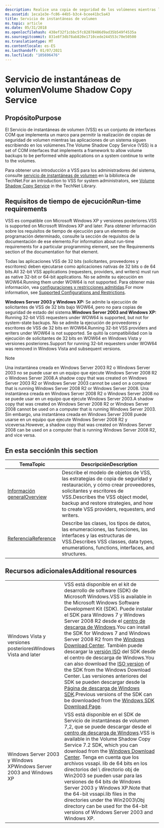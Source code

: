 ```yaml
---
description: Realice una copia de seguridad de los volúmenes mientras las aplicaciones de un sistema siguen escribiendo en los volúmenes. Minimice el tiempo de inactividad de la aplicación mediante la creación rápida de una instantánea (instantánea) de un volumen que duplique todos los datos. Realice una copia de seguridad multivolumen.
ms.assetid: 1eca1e3e-fc86-44b5-b3c4-bcee41bc5a43
title: Servicio de instantáneas de volumen
ms.topic: article
ms.date: 05/31/2018
ms.openlocfilehash: 438ef32f1cbbc5fc82878486d9ad35b549f4535a
ms.sourcegitcommit: 831e8f3db78ab820e1710cede244553c70e50500
ms.translationtype: MT
ms.contentlocale: es-ES
ms.lasthandoff: 01/07/2021
ms.locfileid: "105696476"
---
```

# <a name="volume-shadow-copy-service"></a><span data-ttu-id="e80bf-105">Servicio de instantáneas de volumen</span><span class="sxs-lookup"><span data-stu-id="e80bf-105">Volume Shadow Copy Service</span></span>

## <a name="purpose"></a><span data-ttu-id="e80bf-106">Propósito</span><span class="sxs-lookup"><span data-stu-id="e80bf-106">Purpose</span></span>

<span data-ttu-id="e80bf-107">El Servicio de instantáneas de volumen (VSS) es un conjunto de interfaces COM que implementa un marco para permitir la realización de copias de seguridad de volumen mientras las aplicaciones de un sistema siguen escribiendo en los volúmenes.</span><span class="sxs-lookup"><span data-stu-id="e80bf-107">The Volume Shadow Copy Service (VSS) is a set of COM interfaces that implements a framework to allow volume backups to be performed while applications on a system continue to write to the volumes.</span></span>

<span data-ttu-id="e80bf-108">Para obtener una introducción a VSS para los administradores del sistema, consulte [servicio de instantáneas de volumen](/windows-server/storage/file-server/volume-shadow-copy-service) en la biblioteca de TechNet.</span><span class="sxs-lookup"><span data-stu-id="e80bf-108">For an introduction to VSS for system administrators, see [Volume Shadow Copy Service](/windows-server/storage/file-server/volume-shadow-copy-service) in the TechNet Library.</span></span>

## <a name="run-time-requirements"></a><span data-ttu-id="e80bf-109">Requisitos de tiempo de ejecución</span><span class="sxs-lookup"><span data-stu-id="e80bf-109">Run-time requirements</span></span>

<span data-ttu-id="e80bf-110">VSS es compatible con Microsoft Windows XP y versiones posteriores.</span><span class="sxs-lookup"><span data-stu-id="e80bf-110">VSS is supported on Microsoft Windows XP and later.</span></span> <span data-ttu-id="e80bf-111">Para obtener información sobre los requisitos de tiempo de ejecución para un elemento de programación determinado, consulte la sección de requisitos de la documentación de ese elemento.</span><span class="sxs-lookup"><span data-stu-id="e80bf-111">For information about run-time requirements for a particular programming element, see the Requirements section of the documentation for that element.</span></span>

<span data-ttu-id="e80bf-112">Todas las aplicaciones VSS de 32 bits (solicitantes, proveedores y escritores) deben ejecutarse como aplicaciones nativas de 32 bits o de 64 bits.</span><span class="sxs-lookup"><span data-stu-id="e80bf-112">All 32-bit VSS applications (requesters, providers, and writers) must run as native 32-bit or 64-bit applications.</span></span> <span data-ttu-id="e80bf-113">No se admite su ejecución en WOW64.</span><span class="sxs-lookup"><span data-stu-id="e80bf-113">Running them under WOW64 is not supported.</span></span> <span data-ttu-id="e80bf-114">Para obtener más información, vea [configuraciones y restricciones admitidas](usage-conventions.md).</span><span class="sxs-lookup"><span data-stu-id="e80bf-114">For more information, see [Supported Configurations and Restrictions](usage-conventions.md).</span></span>

<span data-ttu-id="e80bf-115">**Windows Server 2003 y Windows XP:** Se admite la ejecución de solicitantes de VSS de 32 bits bajo WOW64, pero no para copias de seguridad de estado del sistema.</span><span class="sxs-lookup"><span data-stu-id="e80bf-115">**Windows Server 2003 and Windows XP:** Running 32-bit VSS requesters under WOW64 is supported, but not for system-state backups.</span></span> <span data-ttu-id="e80bf-116">No se admite la ejecución de proveedores y escritores de VSS de 32 bits en WOW64.</span><span class="sxs-lookup"><span data-stu-id="e80bf-116">Running 32-bit VSS providers and writers under WOW64 is not supported.</span></span> <span data-ttu-id="e80bf-117">Se quitó la compatibilidad con la ejecución de solicitantes de 32 bits en WOW64 en Windows Vista y versiones posteriores.</span><span class="sxs-lookup"><span data-stu-id="e80bf-117">Support for running 32-bit requesters under WOW64 was removed in Windows Vista and subsequent versions.</span></span>

> [!Note]  
> <span data-ttu-id="e80bf-118">Una instantánea creada en Windows Server 2003 R2 o Windows Server 2003 no se puede usar en un equipo que ejecute Windows Server 2008 R2 o Windows Server 2008.</span><span class="sxs-lookup"><span data-stu-id="e80bf-118">A shadow copy that was created on Windows Server 2003 R2 or Windows Server 2003 cannot be used on a computer that is running Windows Server 2008 R2 or Windows Server 2008.</span></span> <span data-ttu-id="e80bf-119">Una instantánea creada en Windows Server 2008 R2 o Windows Server 2008 no se puede usar en un equipo que ejecute Windows Server 2003.</span><span class="sxs-lookup"><span data-stu-id="e80bf-119">A shadow copy that was created on Windows Server 2008 R2 or Windows Server 2008 cannot be used on a computer that is running Windows Server 2003.</span></span> <span data-ttu-id="e80bf-120">Sin embargo, una instantánea creada en Windows Server 2008 puede usarse en un equipo que ejecute Windows Server 2008 R2 y viceversa.</span><span class="sxs-lookup"><span data-stu-id="e80bf-120">However, a shadow copy that was created on Windows Server 2008 can be used on a computer that is running Windows Server 2008 R2, and vice versa.</span></span>

 

## <a name="in-this-section"></a><span data-ttu-id="e80bf-121">En esta sección</span><span class="sxs-lookup"><span data-stu-id="e80bf-121">In this section</span></span>



| <span data-ttu-id="e80bf-122">Tema</span><span class="sxs-lookup"><span data-stu-id="e80bf-122">Topic</span></span>                                                          | <span data-ttu-id="e80bf-123">Descripción</span><span class="sxs-lookup"><span data-stu-id="e80bf-123">Description</span></span>                                                                                                                         |
|----------------------------------------------------------------|-------------------------------------------------------------------------------------------------------------------------------------|
| [<span data-ttu-id="e80bf-124">Información general</span><span class="sxs-lookup"><span data-stu-id="e80bf-124">Overview</span></span>](volume-shadow-copy-service-overview.md)<br/> | <span data-ttu-id="e80bf-125">Describe el modelo de objetos de VSS, las estrategias de copia de seguridad y restauración, y cómo crear proveedores, solicitantes y escritores de VSS.</span><span class="sxs-lookup"><span data-stu-id="e80bf-125">Describes the VSS object model, backup and restore strategies, and how to create VSS providers, requesters, and writers.</span></span><br/> |
| [<span data-ttu-id="e80bf-126">Referencia</span><span class="sxs-lookup"><span data-stu-id="e80bf-126">Reference</span></span>](volume-shadow-copy-reference.md)<br/>       | <span data-ttu-id="e80bf-127">Describe las clases, los tipos de datos, las enumeraciones, las funciones, las interfaces y las estructuras de VSS.</span><span class="sxs-lookup"><span data-stu-id="e80bf-127">Describes VSS classes, data types, enumerations, functions, interfaces, and structures.</span></span><br/>                                  |



 

## <a name="additional-resources"></a><span data-ttu-id="e80bf-128">Recursos adicionales</span><span class="sxs-lookup"><span data-stu-id="e80bf-128">Additional resources</span></span>



|                                    |                                                                                                                                                                                                                                                                                                                                                                                                                                                                                                             |
|------------------------------------|-------------------------------------------------------------------------------------------------------------------------------------------------------------------------------------------------------------------------------------------------------------------------------------------------------------------------------------------------------------------------------------------------------------------------------------------------------------------------------------------------------------|
| <span data-ttu-id="e80bf-129">Windows Vista y versiones posteriores</span><span class="sxs-lookup"><span data-stu-id="e80bf-129">Windows Vista and later</span></span>            | <span data-ttu-id="e80bf-130">VSS está disponible en el kit de desarrollo de software (SDK) de Microsoft Windows.</span><span class="sxs-lookup"><span data-stu-id="e80bf-130">VSS is available in the Microsoft Windows Software Development Kit (SDK).</span></span> <span data-ttu-id="e80bf-131">Puede instalar el SDK para Windows 7 y Windows Server 2008 R2 desde el [centro de descarga de Windows](https://www.microsoft.com/download/details.aspx?id=8279).</span><span class="sxs-lookup"><span data-stu-id="e80bf-131">You can install the SDK for Windows 7 and Windows Server 2008 R2 from the [Windows Download Center](https://www.microsoft.com/download/details.aspx?id=8279).</span></span> <span data-ttu-id="e80bf-132">También puede descargar la [versión ISO](https://www.microsoft.com/download/details.aspx?id=8442) del SDK desde el centro de descarga de Windows.</span><span class="sxs-lookup"><span data-stu-id="e80bf-132">You can also download the [ISO version](https://www.microsoft.com/download/details.aspx?id=8442) of the SDK from the Windows Download Center.</span></span> <span data-ttu-id="e80bf-133">Las versiones anteriores del SDK se pueden descargar desde la [Página de descarga de Windows SDK](https://msdn.microsoft.com/windows/bb980924.aspx).</span><span class="sxs-lookup"><span data-stu-id="e80bf-133">Previous versions of the SDK can be downloaded from the [Windows SDK Download Page](https://msdn.microsoft.com/windows/bb980924.aspx).</span></span> |
| <span data-ttu-id="e80bf-134">Windows Server 2003 y Windows XP</span><span class="sxs-lookup"><span data-stu-id="e80bf-134">Windows Server 2003 and Windows XP</span></span> | <span data-ttu-id="e80bf-135">VSS está disponible en el SDK de Servicio de instantáneas de volumen 7,2, que se puede descargar desde el [centro de descarga de Windows](https://www.microsoft.com/download/details.aspx?id=23490).</span><span class="sxs-lookup"><span data-stu-id="e80bf-135">VSS is available in the Volume Shadow Copy Service 7.2 SDK, which you can download from the [Windows Download Center](https://www.microsoft.com/download/details.aspx?id=23490).</span></span> <span data-ttu-id="e80bf-136">Tenga en cuenta que los archivos vssapi. lib de 64 bits en los directorios del \\ directorio obj de Win2003 se pueden usar para las versiones de 64 bits de Windows Server 2003 y Windows XP.</span><span class="sxs-lookup"><span data-stu-id="e80bf-136">Note that the 64-bit vssapi.lib files in the directories under the Win2003\\Obj directory can be used for the 64-bit versions of Windows Server 2003 and Windows XP.</span></span>                                                                                                                                                                 |



 

 

 
